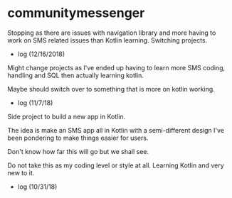 # communitymessenger

Stopping as there are issues with navigation library and more having to work on SMS related issues than Kotlin learning. Switching projects.

- log (12/16/2018)

Might change projects as I've ended up having to learn more SMS coding, handling and SQL then actually learning kotlin.

Maybe should switch over to something that is more on kotlin working.

- log (11/7/18)

Side project to build a new app in Kotlin.

The idea is make an SMS app all in Kotlin with a semi-different design I've been pondering to make things easier for users.

Don't know how far this will go but we shall see.

Do not take this as my coding level or style at all. Learning Kotlin and very new to it.

- log (10/31/18)
